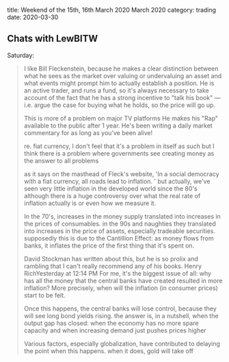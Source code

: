 title:  Weekend of the 15th, 16th March 2020 March 2020
category: trading
date: 2020-03-30

## Chats with LewBITW

Saturday:

> I like Bill Fleckenstein, because he makes a clear distinction between what he sees as the market over valuing or undervaluing an asset and what events might prompt him to actually establish a position. He is an active trader, and runs a fund, so it's always necessary to take account of the fact that he has a strong incentive to "talk his book" — i.e. argue the case for buying what he holds, so the price will go up.
>
> This is more of a problem on major TV platforms He makes his "Rap" available to the public after 1 year. He's been writing a daily market commentary for as long as you've been alive!
>
> re. fiat currency, I don't feel that it's a problem in itself as such but I think there is a problem where governments see creating money as the answer to all problems
>
> as it says on the masthead of Fleck's website, 'In a social democracy with a fiat currency, all roads lead to inflation. ' but actually, we've seen very little inflation in the developed world since the 80's although there is a huge controversy over what the real rate of inflation actually is or even how we measure it.
>
> In the 70's, increases in the money supply translated into increases in the prices of consumables. in the 90s and naughties they translated into increases in the price of assets, especially tradeable securities. supposedly this is due to the Cantillion Effect: as money flows from banks, it inflates the price of the first thing that it's spent on.
>
> David Stockman has written about this, but he is so prolix and rambling that I can't really recommend any of his books. Henry RichYesterday at 12:14 PM For me, it's the biggest issue of all: why has all the money that the central banks have created resulted in more inflation? More precisely, when will the inflation \(in consumer prices\) start to be felt.
>
> Once this happens, the central banks will lose control, because they will see long bond yields rising. the answer is, in a nutshell, when the output gap has closed: when the economy has no more spare capacity and when increasing demand just pushes prices higher
>
> Various factors, especially globalization, have contributed to delaying the point when this happens. when it does, gold will take off

